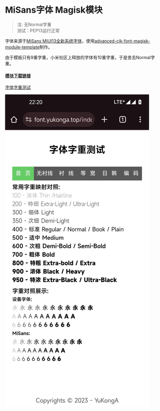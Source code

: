 # MiSans字体 Magisk模块
>注:  无Normal字重<br>
>测试：PEP13运行正常

字体来源于[MiSans MIUI13全新系统字体](https://web.vip.miui.com/page/info/mio/mio/detail?postId=33935854)，使用[advanced-cjk-font-magisk-module-template](https://github.com/lxgw/advanced-cjk-font-magisk-module-template)制作。

由于模板只有9重字重，小米社区上释放的字体有10重字重，于是舍去Normal字重。

#### [模块下载链接](./magisk-model/MiSansNoNormalMagisk.zip) 


[字体字重测试](https://font.yukonga.top/index.html)

![字体字重测试](./pics/photo_2023-10-24_22-20-54.jpg)


